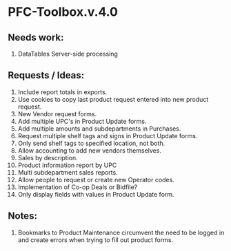 # PFC-Toolbox.v.4.0

## Needs work:
<ol>
  <li>DataTables Server-side processing</li>
</ol>
  
## Requests / Ideas:
<ol>
  <li>Include report totals in exports.</li>
  <li>Use cookies to copy last product request entered into new product request.</li>
  <li>New Vendor request forms.</li>
  <li>Add multiple UPC's in Product Update forms.</li>
  <li>Add multiple amounts and subdepartments in Purchases.</li>
  <li>Request multiple shelf tags and signs in Product Update forms.</li>
  <li>Only send shelf tags to specified location, not both.</li>
  <li>Allow accounting to add new vendors themselves.</li>
  <li>Sales by description.</li>
  <li>Product information report by UPC</li>
  <li>Multi subdepartment sales reports.</li>
  <li>Allow people to request or create new Operator codes.</li>
  <li>Implementation of Co-op Deals or Bidfile?</li>
  <li>Only display fields with values in Product Update form.</li>
</ol>

## Notes:
<ol>
  <li>Bookmarks to Product Maintenance circumvent the need to be logged in and create errors when trying to fill out product forms.</li>
</ol>
